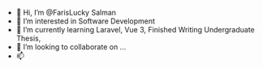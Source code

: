 - 👋 Hi, I’m @FarisLucky Salman
- 👀 I’m interested in Software Development
- 🌱 I’m currently learning Laravel, Vue 3, Finished Writing Undergraduate Thesis,
- 💞️ I’m looking to collaborate on ...
- 📫 

<!---
FarisLucky/FarisLucky is a ✨ special ✨ repository because its `README.md` (this file) appears on your GitHub profile.
You can click the Preview link to take a look at your changes.
--->

